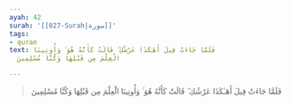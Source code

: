 ```yaml
---
ayah: 42
surah: '[[027-Surah|سورة]]'
tags:
- quran
text: فَلَمَّا جَاءَتْ قِيلَ أَهَـٰكَذَا عَرْشُكِ ۖ قَالَتْ كَأَنَّهُ هُوَ ۚ وَأُوتِينَا
  الْعِلْمَ مِن قَبْلِهَا وَكُنَّا مُسْلِمِينَ

---
```

> فَلَمَّا جَاءَتْ قِيلَ أَهَـٰكَذَا عَرْشُكِ ۖ قَالَتْ كَأَنَّهُ هُوَ ۚ وَأُوتِينَا الْعِلْمَ مِن قَبْلِهَا وَكُنَّا مُسْلِمِينَ
